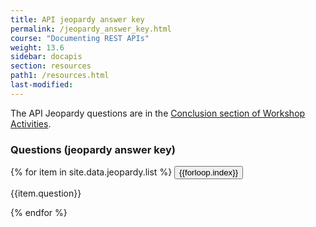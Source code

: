 ```yaml
---
title: API jeopardy answer key
permalink: /jeopardy_answer_key.html
course: "Documenting REST APIs"
weight: 13.6
sidebar: docapis
section: resources
path1: /resources.html
last-modified: 
---
```


The API Jeopardy questions are in the [Conclusion section of Workshop Activities](workshop.html#conclusion).

### Questions (jeopardy answer key)

{% for item in site.data.jeopardy.list %}
<button type="button" class="btn btn-danger" data-toggle="collapse" data-target="#q{{forloop.index}}">{{forloop.index}}</button>

<div id="q{{forloop.index}}" class="collapse">
<p>{{item.question}}</p>
</div>
{% endfor %}
